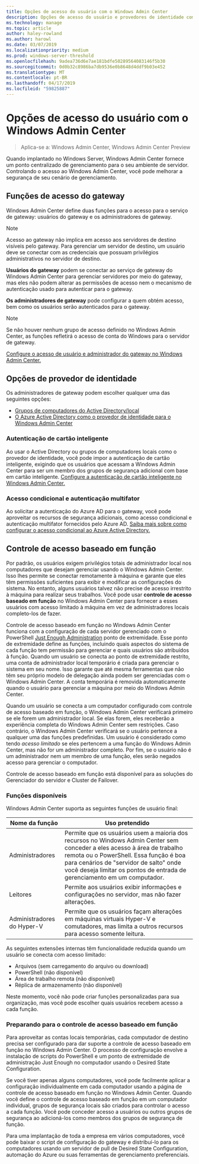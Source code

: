 ```yaml
---
title: Opções de acesso do usuário com o Windows Admin Center
description: Opções de acesso do usuário e provedores de identidade com Windows Admin Center (projeto Paulo)
ms.technology: manage
ms.topic: article
author: haley-rowland
ms.author: harowl
ms.date: 03/07/2019
ms.localizationpriority: medium
ms.prod: windows-server-threshold
ms.openlocfilehash: 9adea736d6e7ae181bdfe50289564083146f5b30
ms.sourcegitcommit: 0d0b32c8986ba7db9536e0b8648d4ddf9b03e452
ms.translationtype: MT
ms.contentlocale: pt-BR
ms.lasthandoff: 04/17/2019
ms.locfileid: "59825887"
---
```

# <a name="user-access-options-with-windows-admin-center"></a>Opções de acesso do usuário com o Windows Admin Center

>Aplica-se a: Windows Admin Center, Windows Admin Center Preview

Quando implantado no Windows Server, Windows Admin Center fornece um ponto centralizado de gerenciamento para o seu ambiente de servidor. Controlando o acesso ao Windows Admin Center, você pode melhorar a segurança de seu cenário de gerenciamento.

## <a name="gateway-access-roles"></a>Funções de acesso do gateway

Windows Admin Center define duas funções para o acesso para o serviço de gateway: usuários do gateway e os administradores de gateway.

> [!NOTE]
> Acesso ao gateway não implica em acesso aos servidores de destino visíveis pelo gateway. Para gerenciar um servidor de destino, um usuário deve se conectar com as credenciais que possuam privilégios administrativos no servidor de destino.

**Usuários do gateway** podem se conectar ao serviço de gateway do Windows Admin Center para gerenciar servidores por meio do gateway, mas eles não podem alterar as permissões de acesso nem o mecanismo de autenticação usado para autenticar para o gateway.

**Os administradores de gateway** pode configurar a quem obtém acesso, bem como os usuários serão autenticados para o gateway.

>[!NOTE]
> Se não houver nenhum grupo de acesso definido no Windows Admin Center, as funções refletirá o acesso de conta do Windows para o servidor de gateway. 

[Configure o acesso de usuário e administrador do gateway no Windows Admin Center.](../configure/user-access-control.md)

## <a name="identity-provider-options"></a>Opções de provedor de identidade

Os administradores de gateway podem escolher qualquer uma das seguintes opções:

 - [Grupos de computadores do Active Directory/local](../configure/user-access-control.md#active-directory-or-local-machine-groups)
 - [O Azure Active Directory como o provedor de identidade para o Windows Admin Center](../configure/user-access-control.md#azure-active-directory)


### <a name="smartcard-authentication"></a>Autenticação de cartão inteligente

Ao usar o Active Directory ou grupos de computadores locais como o provedor de identidade, você pode impor a autenticação de cartão inteligente, exigindo que os usuários que acessam a Windows Admin Center para ser um membro dos grupos de segurança adicional com base em cartão inteligente. [Configure a autenticação de cartão inteligente no Windows Admin Center.](../configure/user-access-control.md#active-directory-or-local-machine-groups)

### <a name="conditional-access-and-multi-factor-authentication"></a>Acesso condicional e autenticação multifator

Ao solicitar a autenticação do Azure AD para o gateway, você pode aproveitar os recursos de segurança adicionais, como acesso condicional e autenticação multifator fornecidos pelo Azure AD. [Saiba mais sobre como configurar o acesso condicional ao Azure Active Directory.](https://docs.microsoft.com/azure/active-directory/active-directory-conditional-access-azure-portal-get-started)

## <a name="role-based-access-control"></a>Controle de acesso baseado em função

Por padrão, os usuários exigem privilégios totais de administrador local nos computadores que desejam gerenciar usando o Windows Admin Center.
Isso lhes permite se conectar remotamente à máquina e garante que eles têm permissões suficientes para exibir e modificar as configurações do sistema.
No entanto, alguns usuários talvez não precise de acesso irrestrito à máquina para realizar seus trabalhos.
Você pode usar **controle de acesso baseado em função** no Windows Admin Center para fornecer a esses usuários com acesso limitado à máquina em vez de administradores locais completo-los de fazer.

Controle de acesso baseado em função no Windows Admin Center funciona com a configuração de cada servidor gerenciado com o PowerShell [Just Enough Administration](https://aka.ms/jeadocs) ponto de extremidade.
Esse ponto de extremidade define as funções, incluindo quais aspectos do sistema de cada função tem permissão para gerenciar e quais usuários são atribuídos à função.
Quando um usuário se conecta ao ponto de extremidade restrito, uma conta de administrador local temporário é criada para gerenciar o sistema em seu nome.
Isso garante que até mesma ferramentas que não têm seu próprio modelo de delegação ainda podem ser gerenciadas com o Windows Admin Center.
A conta temporária é removida automaticamente quando o usuário para gerenciar a máquina por meio do Windows Admin Center.

Quando um usuário se conecta a um computador configurado com controle de acesso baseado em função, o Windows Admin Center verificará primeiro se ele forem um administrador local.
Se elas forem, eles receberão a experiência completa do Windows Admin Center sem restrições.
Caso contrário, o Windows Admin Center verificará se o usuário pertence a qualquer uma das funções predefinidas.
Um usuário é considerado como tendo *acesso limitado* se eles pertencem a uma função do Windows Admin Center, mas não for um administrador completo.
Por fim, se o usuário não é um administrador nem um membro de uma função, eles serão negados acesso para gerenciar o computador.

Controle de acesso baseado em função está disponível para as soluções do Gerenciador do servidor e Cluster de Failover.

### <a name="available-roles"></a>Funções disponíveis

Windows Admin Center suporta as seguintes funções de usuário final:

Nome da função | Uso pretendido
----------|-------------
Administradores | Permite que os usuários usem a maioria dos recursos no Windows Admin Center sem conceder a eles acesso à área de trabalho remota ou o PowerShell. Essa função é boa para cenários de "servidor de salto" onde você deseja limitar os pontos de entrada de gerenciamento em um computador.
Leitores | Permite aos usuários exibir informações e configurações no servidor, mas não fazer alterações.
Administradores do Hyper-V | Permite que os usuários façam alterações em máquinas virtuais Hyper-V e comutadores, mas limita a outros recursos para acesso somente leitura.

As seguintes extensões internas têm funcionalidade reduzida quando um usuário se conecta com acesso limitado:

- Arquivos (sem carregamento do arquivo ou download)
- PowerShell (não disponível)
- Área de trabalho remota (não disponível)
- Réplica de armazenamento (não disponível)

Neste momento, você não pode criar funções personalizadas para sua organização, mas você pode escolher quais usuários recebem acesso a cada função.

### <a name="preparing-for-role-based-access-control"></a>Preparando para o controle de acesso baseado em função

Para aproveitar as contas locais temporárias, cada computador de destino precisa ser configurado para dar suporte a controle de acesso baseado em função no Windows Admin Center.
O processo de configuração envolve a instalação de scripts do PowerShell e um ponto de extremidade de administração Just Enough no computador usando o Desired State Configuration.

Se você tiver apenas alguns computadores, você pode facilmente aplicar a configuração individualmente em cada computador usando a página de controle de acesso baseado em função no Windows Admin Center.
Quando você define o controle de acesso baseado em função em um computador individual, grupos de segurança locais são criados para controlar o acesso a cada função.
Você pode conceder acesso a usuários ou outros grupos de segurança ao adicioná-los como membros dos grupos de segurança de função.

Para uma implantação de toda a empresa em vários computadores, você pode baixar o script de configuração do gateway e distribuí-lo para os computadores usando um servidor de pull de Desired State Configuration, automação do Azure ou suas ferramentas de gerenciamento preferenciais.

